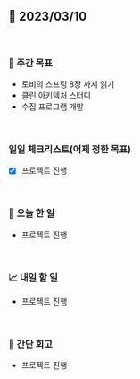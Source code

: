 ## 📅 2023/03/10

<br/>

### 🏹 주간 목표

- 토비의 스프링 8장 까지 읽기
- 클린 아키텍처 스터디
- 수집 프로그램 개발

<br/>

### 일일 체크리스트(어제 정한 목표)

- [x] 프로젝트 진행

<br/>

### 💯 오늘 한 일

- 프로젝트 진행

<br/>

### 📈 내일 할 일

- 프로젝트 진행

<br/>

### 🧐 간단 회고

- 프로젝트 진행
